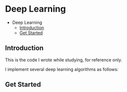 # Deep Learning

- Deep Learning
  - [Introduction](#introduction)
  - [Get Started](#get-started)

## Introduction

This is the code I wrote while studying, for reference only.

I implement several deep learning algorithms as follows:

## Get Started

```bash

```

